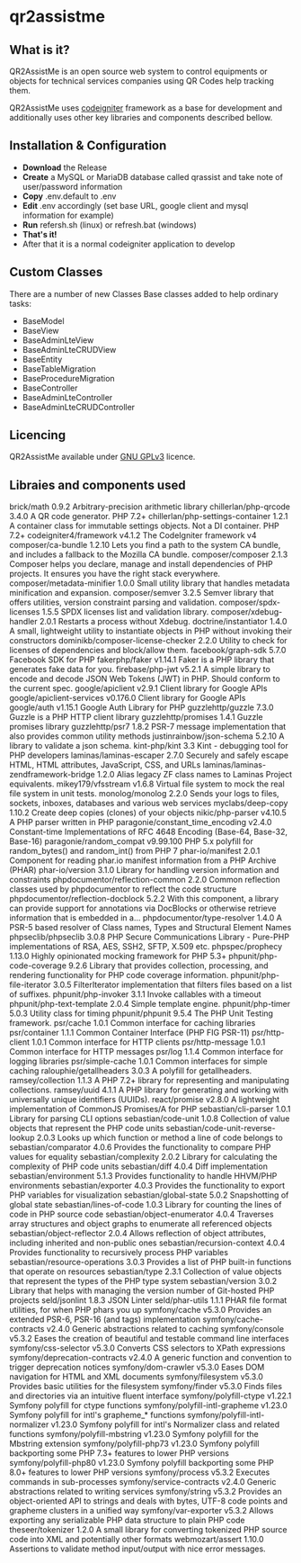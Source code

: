 # qr2assistme

## What is it?

QR2AssistMe is an open source web system to control  equipments or objects for technical services companies using QR Codes help tracking them. 


QR2AssistMe uses [codeigniter](http://codeigniter.com) framework as a base for development and additionally uses other key libraries and components described bellow.


## Installation & Configuration

* **Download** the Release
* **Create** a MySQL or MariaDB database called qrassist and take note of user/password information
* **Copy** .env.default to .env
* **Edit** .env accordingly (set base URL, google client and mysql information for example)
* **Run** refersh.sh (linux) or refresh.bat (windows)
* **That's it!**  
* After that it is a normal codeigniter application to develop

## Custom Classes
There are a number of new Classes Base classes added to help ordinary tasks:
* BaseModel
* BaseView
* BaseAdminLteView
* BaseAdminLteCRUDView
* BaseEntity
* BaseTableMigration
* BaseProcedureMigration
* BaseController
* BaseAdminLteController
* BaseAdminLteCRUDController


## Licencing

QR2AssistMe available under [GNU GPLv3](https://www.gnu.org/licenses/gpl-3.0.html) licence.

## Libraies and components used

brick/math                           0.9.2     Arbitrary-precision arithmetic library
chillerlan/php-qrcode                3.4.0     A QR code generator. PHP 7.2+
chillerlan/php-settings-container    1.2.1     A container class for immutable settings objects. Not a DI container. PHP 7.2+
codeigniter4/framework               v4.1.2    The CodeIgniter framework v4
composer/ca-bundle                   1.2.10    Lets you find a path to the system CA bundle, and includes a fallback to the Mozilla CA bundle.
composer/composer                    2.1.3     Composer helps you declare, manage and install dependencies of PHP projects. It ensures you have the right stack everywhere.
composer/metadata-minifier           1.0.0     Small utility library that handles metadata minification and expansion.
composer/semver                      3.2.5     Semver library that offers utilities, version constraint parsing and validation.
composer/spdx-licenses               1.5.5     SPDX licenses list and validation library.
composer/xdebug-handler              2.0.1     Restarts a process without Xdebug.
doctrine/instantiator                1.4.0     A small, lightweight utility to instantiate objects in PHP without invoking their constructors
dominikb/composer-license-checker    2.2.0     Utility to check for licenses of dependencies and block/allow them.
facebook/graph-sdk                   5.7.0     Facebook SDK for PHP
fakerphp/faker                       v1.14.1   Faker is a PHP library that generates fake data for you.
firebase/php-jwt                     v5.2.1    A simple library to encode and decode JSON Web Tokens (JWT) in PHP. Should conform to the current spec.
google/apiclient                     v2.9.1    Client library for Google APIs
google/apiclient-services            v0.176.0  Client library for Google APIs
google/auth                          v1.15.1   Google Auth Library for PHP
guzzlehttp/guzzle                    7.3.0     Guzzle is a PHP HTTP client library
guzzlehttp/promises                  1.4.1     Guzzle promises library
guzzlehttp/psr7                      1.8.2     PSR-7 message implementation that also provides common utility methods
justinrainbow/json-schema            5.2.10    A library to validate a json schema.
kint-php/kint                        3.3       Kint - debugging tool for PHP developers
laminas/laminas-escaper              2.7.0     Securely and safely escape HTML, HTML attributes, JavaScript, CSS, and URLs
laminas/laminas-zendframework-bridge 1.2.0     Alias legacy ZF class names to Laminas Project equivalents.
mikey179/vfsstream                   v1.6.8    Virtual file system to mock the real file system in unit tests.
monolog/monolog                      2.2.0     Sends your logs to files, sockets, inboxes, databases and various web services
myclabs/deep-copy                    1.10.2    Create deep copies (clones) of your objects
nikic/php-parser                     v4.10.5   A PHP parser written in PHP
paragonie/constant_time_encoding     v2.4.0    Constant-time Implementations of RFC 4648 Encoding (Base-64, Base-32, Base-16)
paragonie/random_compat              v9.99.100 PHP 5.x polyfill for random_bytes() and random_int() from PHP 7
phar-io/manifest                     2.0.1     Component for reading phar.io manifest information from a PHP Archive (PHAR)
phar-io/version                      3.1.0     Library for handling version information and constraints
phpdocumentor/reflection-common      2.2.0     Common reflection classes used by phpdocumentor to reflect the code structure
phpdocumentor/reflection-docblock    5.2.2     With this component, a library can provide support for annotations via DocBlocks or otherwise retrieve information that is embedded in a...
phpdocumentor/type-resolver          1.4.0     A PSR-5 based resolver of Class names, Types and Structural Element Names
phpseclib/phpseclib                  3.0.8     PHP Secure Communications Library - Pure-PHP implementations of RSA, AES, SSH2, SFTP, X.509 etc.
phpspec/prophecy                     1.13.0    Highly opinionated mocking framework for PHP 5.3+
phpunit/php-code-coverage            9.2.6     Library that provides collection, processing, and rendering functionality for PHP code coverage information.
phpunit/php-file-iterator            3.0.5     FilterIterator implementation that filters files based on a list of suffixes.
phpunit/php-invoker                  3.1.1     Invoke callables with a timeout
phpunit/php-text-template            2.0.4     Simple template engine.
phpunit/php-timer                    5.0.3     Utility class for timing
phpunit/phpunit                      9.5.4     The PHP Unit Testing framework.
psr/cache                            1.0.1     Common interface for caching libraries
psr/container                        1.1.1     Common Container Interface (PHP FIG PSR-11)
psr/http-client                      1.0.1     Common interface for HTTP clients
psr/http-message                     1.0.1     Common interface for HTTP messages
psr/log                              1.1.4     Common interface for logging libraries
psr/simple-cache                     1.0.1     Common interfaces for simple caching
ralouphie/getallheaders              3.0.3     A polyfill for getallheaders.
ramsey/collection                    1.1.3     A PHP 7.2+ library for representing and manipulating collections.
ramsey/uuid                          4.1.1     A PHP library for generating and working with universally unique identifiers (UUIDs).
react/promise                        v2.8.0    A lightweight implementation of CommonJS Promises/A for PHP
sebastian/cli-parser                 1.0.1     Library for parsing CLI options
sebastian/code-unit                  1.0.8     Collection of value objects that represent the PHP code units
sebastian/code-unit-reverse-lookup   2.0.3     Looks up which function or method a line of code belongs to
sebastian/comparator                 4.0.6     Provides the functionality to compare PHP values for equality
sebastian/complexity                 2.0.2     Library for calculating the complexity of PHP code units
sebastian/diff                       4.0.4     Diff implementation
sebastian/environment                5.1.3     Provides functionality to handle HHVM/PHP environments
sebastian/exporter                   4.0.3     Provides the functionality to export PHP variables for visualization
sebastian/global-state               5.0.2     Snapshotting of global state
sebastian/lines-of-code              1.0.3     Library for counting the lines of code in PHP source code
sebastian/object-enumerator          4.0.4     Traverses array structures and object graphs to enumerate all referenced objects
sebastian/object-reflector           2.0.4     Allows reflection of object attributes, including inherited and non-public ones
sebastian/recursion-context          4.0.4     Provides functionality to recursively process PHP variables
sebastian/resource-operations        3.0.3     Provides a list of PHP built-in functions that operate on resources
sebastian/type                       2.3.1     Collection of value objects that represent the types of the PHP type system
sebastian/version                    3.0.2     Library that helps with managing the version number of Git-hosted PHP projects
seld/jsonlint                        1.8.3     JSON Linter
seld/phar-utils                      1.1.1     PHAR file format utilities, for when PHP phars you up
symfony/cache                        v5.3.0    Provides an extended PSR-6, PSR-16 (and tags) implementation
symfony/cache-contracts              v2.4.0    Generic abstractions related to caching
symfony/console                      v5.3.2    Eases the creation of beautiful and testable command line interfaces
symfony/css-selector                 v5.3.0    Converts CSS selectors to XPath expressions
symfony/deprecation-contracts        v2.4.0    A generic function and convention to trigger deprecation notices
symfony/dom-crawler                  v5.3.0    Eases DOM navigation for HTML and XML documents
symfony/filesystem                   v5.3.0    Provides basic utilities for the filesystem
symfony/finder                       v5.3.0    Finds files and directories via an intuitive fluent interface
symfony/polyfill-ctype               v1.22.1   Symfony polyfill for ctype functions
symfony/polyfill-intl-grapheme       v1.23.0   Symfony polyfill for intl's grapheme_* functions
symfony/polyfill-intl-normalizer     v1.23.0   Symfony polyfill for intl's Normalizer class and related functions
symfony/polyfill-mbstring            v1.23.0   Symfony polyfill for the Mbstring extension
symfony/polyfill-php73               v1.23.0   Symfony polyfill backporting some PHP 7.3+ features to lower PHP versions
symfony/polyfill-php80               v1.23.0   Symfony polyfill backporting some PHP 8.0+ features to lower PHP versions
symfony/process                      v5.3.2    Executes commands in sub-processes
symfony/service-contracts            v2.4.0    Generic abstractions related to writing services
symfony/string                       v5.3.2    Provides an object-oriented API to strings and deals with bytes, UTF-8 code points and grapheme clusters in a unified way
symfony/var-exporter                 v5.3.2    Allows exporting any serializable PHP data structure to plain PHP code
theseer/tokenizer                    1.2.0     A small library for converting tokenized PHP source code into XML and potentially other formats
webmozart/assert                     1.10.0    Assertions to validate method input/output with nice error messages.
